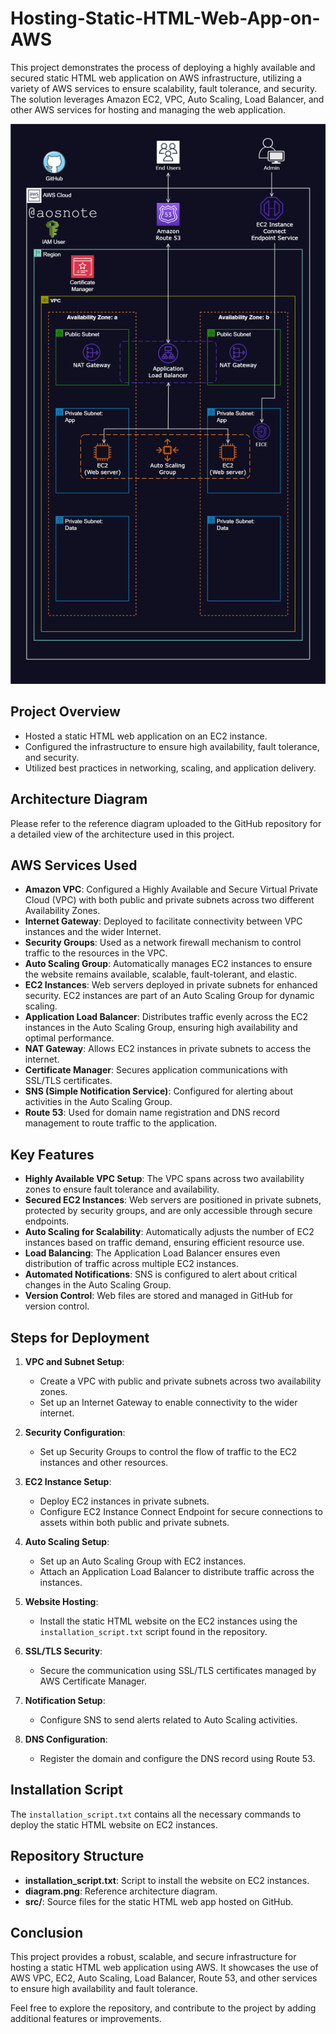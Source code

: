 # Hosting-Static-HTML-Web-App-on-AWS
This project demonstrates the process of deploying a highly available and secured static HTML web application on AWS infrastructure, utilizing a variety of AWS services to ensure scalability, fault tolerance, and security. The solution leverages Amazon EC2, VPC, Auto Scaling, Load Balancer, and other AWS services for hosting and managing the web application.

![Alt text](/architecture.png)

## Project Overview

- Hosted a static HTML web application on an EC2 instance.
- Configured the infrastructure to ensure high availability, fault tolerance, and security.
- Utilized best practices in networking, scaling, and application delivery.

## Architecture Diagram

Please refer to the reference diagram uploaded to the GitHub repository for a detailed view of the architecture used in this project.

## AWS Services Used

- **Amazon VPC**: Configured a Highly Available and Secure Virtual Private Cloud (VPC) with both public and private subnets across two different Availability Zones.
- **Internet Gateway**: Deployed to facilitate connectivity between VPC instances and the wider Internet.
- **Security Groups**: Used as a network firewall mechanism to control traffic to the resources in the VPC.
- **Auto Scaling Group**: Automatically manages EC2 instances to ensure the website remains available, scalable, fault-tolerant, and elastic.
- **EC2 Instances**: Web servers deployed in private subnets for enhanced security. EC2 instances are part of an Auto Scaling Group for dynamic scaling.
- **Application Load Balancer**: Distributes traffic evenly across the EC2 instances in the Auto Scaling Group, ensuring high availability and optimal performance.
- **NAT Gateway**: Allows EC2 instances in private subnets to access the internet.
- **Certificate Manager**: Secures application communications with SSL/TLS certificates.
- **SNS (Simple Notification Service)**: Configured for alerting about activities in the Auto Scaling Group.
- **Route 53**: Used for domain name registration and DNS record management to route traffic to the application.

## Key Features

- **Highly Available VPC Setup**: The VPC spans across two availability zones to ensure fault tolerance and availability.
- **Secured EC2 Instances**: Web servers are positioned in private subnets, protected by security groups, and are only accessible through secure endpoints.
- **Auto Scaling for Scalability**: Automatically adjusts the number of EC2 instances based on traffic demand, ensuring efficient resource use.
- **Load Balancing**: The Application Load Balancer ensures even distribution of traffic across multiple EC2 instances.
- **Automated Notifications**: SNS is configured to alert about critical changes in the Auto Scaling Group.
- **Version Control**: Web files are stored and managed in GitHub for version control.

## Steps for Deployment

1. **VPC and Subnet Setup**: 
   - Create a VPC with public and private subnets across two availability zones.
   - Set up an Internet Gateway to enable connectivity to the wider internet.

2. **Security Configuration**:
   - Set up Security Groups to control the flow of traffic to the EC2 instances and other resources.

3. **EC2 Instance Setup**:
   - Deploy EC2 instances in private subnets.
   - Configure EC2 Instance Connect Endpoint for secure connections to assets within both public and private subnets.

4. **Auto Scaling Setup**:
   - Set up an Auto Scaling Group with EC2 instances.
   - Attach an Application Load Balancer to distribute traffic across the instances.

5. **Website Hosting**:
   - Install the static HTML website on the EC2 instances using the `installation_script.txt` script found in the repository.

6. **SSL/TLS Security**:
   - Secure the communication using SSL/TLS certificates managed by AWS Certificate Manager.

7. **Notification Setup**:
   - Configure SNS to send alerts related to Auto Scaling activities.

8. **DNS Configuration**:
   - Register the domain and configure the DNS record using Route 53.

## Installation Script

The `installation_script.txt` contains all the necessary commands to deploy the static HTML website on EC2 instances.

## Repository Structure

- **installation_script.txt**: Script to install the website on EC2 instances.
- **diagram.png**: Reference architecture diagram.
- **src/**: Source files for the static HTML web app hosted on GitHub.

## Conclusion

This project provides a robust, scalable, and secure infrastructure for hosting a static HTML web application using AWS. It showcases the use of AWS VPC, EC2, Auto Scaling, Load Balancer, Route 53, and other services to ensure high availability and fault tolerance.

Feel free to explore the repository, and contribute to the project by adding additional features or improvements.
